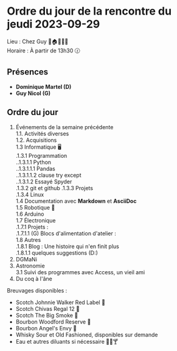 # Ordre du jour de la rencontre du jeudi 2023-09-29

Lieu :    Chez Guy 🎄🏠🌳🌲🌵  
Horaire : À partir de 13h30 🕜  
## Présences
* **Dominique Martel (D)**  
* **Guy Nicol (G)**  

## Ordre du jour
1. Événements de la semaine précédente  
 1.1.  Activités diverses  
 1.2.  Acquisitions  
 1.3 Informatique 🖥  
.1.3.1 Programmation  
..1.3.1.1 Python  
..1.3.1.1.1 Pandas  
..1.3.1.1.2 clause try except  
..1.3.1.2 Essayé Spyder  
.1.3.2 git et github 
.1.3.3 Projets  
.1.3.4 Linux  
1.4 Documentation avec **Markdown** et **AsciiDoc**  
1.5 Robotique 🤖   
1.6 Arduino  
1.7 Électronique  
.1.7.1 Projets :  
.1.7.1.1 (G) Blocs d'alimentation d'atelier :  
1.8 Autres  
   .1.8.1 Blog : Une histoire qui n'en finit plus  
   .1.8.1.1 quelques suggestions (D:)  
3. DGMaNi  
4. Astronomie  
3.1 Suivi des programmes avec Access, un vieil ami   
5. Du coq à l'âne    

Breuvages disponibles :
  * Scotch Johnnie Walker Red Label 🥃
  * Scotch Chivas Regal 12 🥃
  * Scotch The Big Smoke 🥃
  * Bourbon Woodford Reserve 🥃
  * Bourbon Angel's Envy 🥃  
  * Whisky Sour et Old Fashioned, disponibles sur demande
  * Eau et autres diluants si nécessaire 🍶🍺🍸
